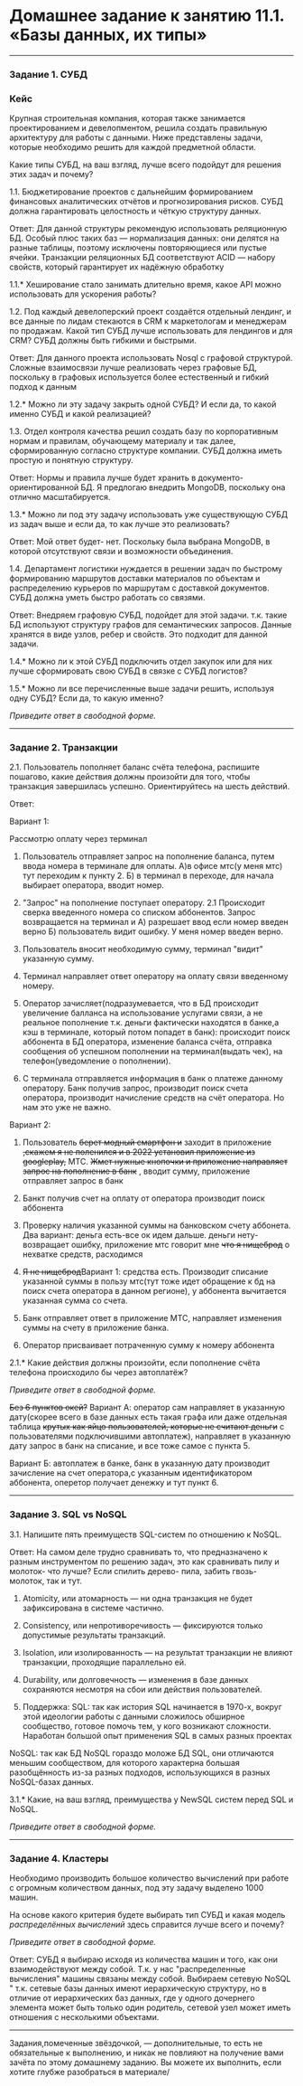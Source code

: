 # Домашнее задание к занятию 11.1. «Базы данных, их типы»

---

### Задание 1. СУБД

### Кейс
Крупная строительная компания, которая также занимается проектированием и девелопментом, решила создать 
правильную архитектуру для работы с данными. Ниже представлены задачи, которые необходимо решить для
каждой предметной области. 

Какие типы СУБД, на ваш взгляд, лучше всего подойдут для решения этих задач и почему? 
 
1.1. Бюджетирование проектов с дальнейшим формированием финансовых аналитических отчётов и прогнозирования рисков.
СУБД должна гарантировать целостность и чёткую структуру данных.

Ответ: Для данной структуры рекомендую использовать реляционную БД. Особый плюс таких баз — нормализация данных: они делятся на разные таблицы, поэтому исключены повторяющиеся или пустые ячейки. Транзакции реляционных БД соответствуют ACID — набору свойств, который гарантирует их надёжную обработку

1.1.* Хеширование стало занимать длительно время, какое API можно использовать для ускорения работы? 

1.2. Под каждый девелоперский проект создаётся отдельный лендинг, и все данные по лидам стекаются в CRM к 
маркетологам и менеджерам по продажам. Какой тип СУБД лучше использовать для лендингов и для CRM? 
СУБД должны быть гибкими и быстрыми.

Ответ: Для данного проекта использовать Nosql с графовой структурой. Сложные взаимосвязи лучше реализовать через графовые БД, поскольку в графовых используется более естественный и гибкий подход к данным

1.2.* Можно ли эту задачу закрыть одной СУБД? И если да, то какой именно СУБД и какой реализацией?

1.3. Отдел контроля качества решил создать базу по корпоративным нормам и правилам, обучающему материалу 
и так далее, сформированную согласно структуре компании. СУБД должна иметь простую и понятную структуру.

Ответ: Нормы и правила лучше будет хранить в документо-ориентированной БД. Я предлогаю внедрить MongoDB, поскольку она отлично масштабируется.

1.3.* Можно ли под эту задачу использовать уже существующую СУБД из задач выше и если да, то как лучше это 
реализовать?

Ответ: Мой ответ будет- нет. Поскольку была выбрана MongoDB, в которой отсутствуют связи и возможности объединения.

1.4. Департамент логистики нуждается в решении задач по быстрому формированию маршрутов доставки материалов 
по объектам и распределению курьеров по маршрутам с доставкой документов. СУБД должна уметь быстро работать
со связями.

Ответ: Внедряем графовую СУБД, подойдет для этой задачи. т.к. такие БД используют структуру графов для семантических запросов. Данные хранятся в виде узлов, ребер и свойств. Это подходит для данной задачи.

1.4.* Можно ли к этой СУБД подключить отдел закупок или для них лучше сформировать свою СУБД в связке с СУБД 
логистов?

1.5.* Можно ли все перечисленные выше задачи решить, используя одну СУБД? Если да, то какую именно?

*Приведите ответ в свободной форме.*


---

### Задание 2. Транзакции

2.1. Пользователь пополняет баланс счёта телефона, распишите пошагово, какие действия должны произойти для того, чтобы 
транзакция завершилась успешно. Ориентируйтесь на шесть действий.

Ответ: 

Вариант 1:

Рассмотрю оплату через терминал
1. Пользователь отправляет запрос на пополнение баланса, путем ввода номера в терминале для оплаты. А)в офисе мтс(у меня мтс) тут переходим к пункту 2. Б) в терминал в переходе, для начала выбирает оператора, вводит номер.

2. "Запрос" на пополнение поступает оператору. 2.1 Происходит сверка введенного номера со списком аббонентов. Запрос возвращается на терминал и А) разрешает ввод если номер введен верно Б) пользователь видит ошибку. У меня номер введен верно.

3. Пользователь вносит необходимую сумму, терминал "видит" указанную сумму.

4. Терминал направляет ответ оператору на оплату связи введенному номеру.

5. Оператор зачисляет(подразумевается, что в БД происходит увеличение балланса на использование услугами связи, а не реальное пополнение т.к. деньги фактически находятся в банке,а кэш в терминале, который потом попадет в банк): происходит поиск аббонента в БД оператора, изменение баланса счёта, отправка сообщения об успешном пополнении на терминал(выдать чек), на телефон(уведомление о пополнении).

6. С терминала отправляется информация в банк о платеже данному оператору. Банк получив запрос, производит поиск счета оператора, производит начисление средств на счёт оператора. Но нам это уже не важно.

Вариант 2:

1. Пользователь ~~берет модный смартфон и~~ заходит в приложение ~~,скажем я не поленился и в 2022 установил приложение из googleplay,~~ МТС. ~~Жмет нужные кнопочки и приложение направляет запрос на пополнение в банк~~ , вводит сумму, приложение отправляет запрос в банк

2. Банкт получив счет на оплату от оператора производит поиск аббонента

3. Проверку наличия указанной суммы на банковском счету аббонета. Два вариант: деньга есть-все ок идем дальше. деньги нету-возвращает ошибку, приложение мтс говорит мне ~~что я нищеброд~~ о нехватке средств, расходимся

4. ~~Я не нищеброд~~Вариант 1: средства есть. Производит списание указанной суммы в пользу мтс(тут тоже идет обращение к бд на поиск счета оператора в данном регионе), у аббонента вычитается указанная сумма со счета.

5. Банк отправляет ответ в приложение МТС, направляет изменения суммы на счету в приложение банка.

6. Оператор присваивает потраченную сумму к номеру аббонента

2.1.* Какие действия должны произойти, если пополнение счёта телефона происходило бы через автоплатёж?

*Приведите ответ в свободной форме.*

~~Без 6 пунктов окей?~~
Вариант А: оператор сам направляет в указанную дату(скорее всего в базе данных есть такая графа или даже отдельная таблица ~~крутых как яйцо пользователей, которые не считают деньги~~ с пользователями подключившими автоплатеж), направляет в указанную дату запрос в банк на списание, и все тоже самое с пункта 5.

Вариант Б: автоплатеж в банке, банк в указанную дату производит зачисление на счет оператора,с указанным идентификатором аббонента, оперетор получает денежку и тут пункт 6.

---

### Задание 3. SQL vs NoSQL

3.1. Напишите пять преимуществ SQL-систем по отношению к NoSQL. 

Ответ: На самом деле трудно сравнивать то, что предназначено к разным инструментом по решению задач, это как сравнивать пилу и молоток- что лучше? Если спилить дерево- пила, забить гвозь- молоток, так и тут.

1. Atomicity, или атомарность — ни одна транзакция не будет зафиксирована в системе частично.

2. Consistency, или непротиворечивость — фиксируются только допустимые результаты транзакций.

3. Isolation, или изолированность — на результат транзакции не влияют транзакции, проходящие параллельно ей.

4. Durability, или долговечность — изменения в базе данных сохраняются несмотря на сбои или действия пользователей.

5. Поддержка: SQL: так как история SQL начинается в 1970-х, вокруг этой идеологии работы с данными сложилось обширное сообщество, готовое помочь тем, у кого возникают сложности. Наработан большой опыт применения SQL в самых разных проектах

NoSQL: так как БД NoSQL гораздо моложе БД SQL, они отличаются меньшим сообществом, для которого характерна большая разобщённость из-за разных подходов, использующихся в разных NoSQL-базах данных.

3.1.* Какие, на ваш взгляд, преимущества у NewSQL систем перед SQL и NoSQL.

*Приведите ответ в свободной форме.*

---

### Задание 4. Кластеры

Необходимо производить большое количество вычислений при работе с огромным количеством данных, под эту задачу 
выделено 1000 машин. 

На основе какого критерия будете выбирать тип СУБД и какая модель *распределённых вычислений* 
здесь справится лучше всего и почему?

*Приведите ответ в свободной форме.*

Ответ: СУБД я выбираю исходя из количества машин и того, как они взаимодействуют между собой. Т.к. у нас "распределенные вычисления" машины связаны между собой. Выбираем сетевую NoSQL " т.к. сетевые базы данных имеют иерархическую структуру, но в отличие от иерархических баз данных, где у одного дочернего элемента может быть только один родитель, сетевой узел может иметь отношения с несколькими объектами.

---

Задания,помеченные звёздочкой, — дополнительные, то есть не обязательные к выполнению, и никак не повлияют на получение вами зачёта по этому домашнему заданию. Вы можете их выполнить, если хотите глубже разобраться в материале/
